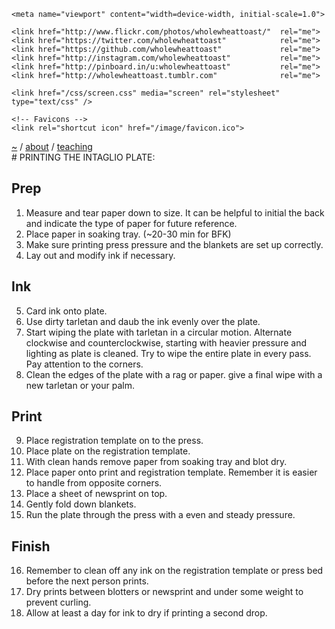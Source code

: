 <!DOCTYPE html>
<html lang="en">
  <head>
    <title>wwt | Etching</title>
    <meta charset="UTF-8" />
    <meta name="description" content="">
    <meta name="date" content="">

    <meta name="viewport" content="width=device-width, initial-scale=1.0">

    <link href="http://www.flickr.com/photos/wholewheattoast/"  rel="me">
    <link href="https://twitter.com/wholewheattoast"            rel="me">
    <link href="https://github.com/wholewheattoast"             rel="me">
    <link href="http://instagram.com/wholewheattoast"           rel="me">
    <link href="http://pinboard.in/u:wholewheattoast"           rel="me">
    <link href="http://wholewheattoast.tumblr.com"              rel="me">

    <link href="/css/screen.css" media="screen" rel="stylesheet" type="text/css" />

    <!-- Favicons -->
    <link rel="shortcut icon" href="/image/favicon.ico">
  </head>

  <body class="main">
    <nav class="global-nav">
      <a href="/toc.html">~</a> / <a href="/about.html">about</a> / <a href="/teaching.html">teaching</a>
    </nav>
    # PRINTING THE INTAGLIO PLATE:

## Prep
1.  Measure and tear paper down to size.  It can be helpful to initial the back and indicate the type of paper for future reference.
2.  Place paper in soaking tray.  (~20-30 min for BFK)
3.  Make sure printing press pressure and the blankets are set up correctly.
4.  Lay out and modify ink if necessary.

## Ink
5.  Card ink onto plate.
6.  Use dirty tarletan and daub the ink evenly over the plate.
7.  Start wiping the plate with tarletan in a circular motion.  Alternate clockwise and counterclockwise, starting with heavier pressure and lighting as plate is cleaned.  Try to wipe the entire plate in every pass.  Pay attention to the corners.
8.  Clean the edges of the plate with a rag or paper.  give a final wipe with a new tarletan or your palm.

## Print
9.  Place registration template on to the press.
10.  Place plate on the registration template.
11.  With clean hands remove paper from soaking tray and blot dry.
12.  Place paper onto print and registration template.  Remember it is easier to handle from opposite corners.
13.  Place a sheet of newsprint on top.
14.  Gently fold down blankets.
15.  Run the plate through the press with a even and steady pressure.

## Finish
16.  Remember to clean off any ink on the registration template or press bed before the next person prints.
17.  Dry prints between blotters or newsprint and under some weight to prevent curling.
18.  Allow at least a day for ink to dry if printing a second drop.
  </body>
</html>
